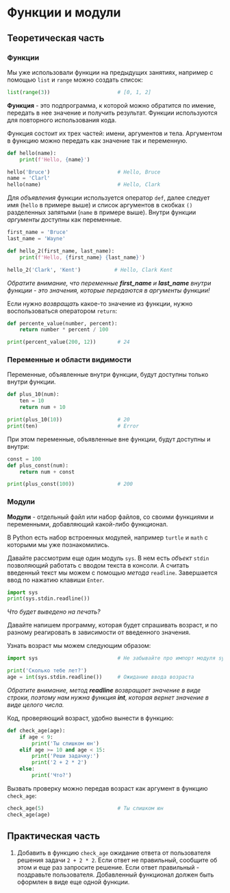 # Функции и модули

## Теоретическая часть

### Функции

Мы уже использовали функции на предыдущих занятиях, например с помощью `list` и `range` можно создать список:

```Python
list(range(3))                      # [0, 1, 2]
```

**Функция** - это подпрограмма, к которой можно обратится по имение, передать в нее значение и получить результат. Функции используются для повторного использования кода.

Функция состоит их трех частей: имени, аргументов и тела. Аргументом в функцию можно передать как значение так и переменную.

```Python
def hello(name):
    print(f'Hello, {name}')

hello('Bruce')                      # Hello, Bruce
name = 'Clarl'
hello(name)                         # Hello, Clark
```

Для *объявления* функции используется оператор `def`, далее следует имя (`hello` в примере выше) и список аргументов в скобках `()` разделенных запятыми (`name` в примере выше). Внутри функции *аргументы* доступны как переменные.

```Python
first_name = 'Bruce'
last_name = 'Wayne'

def hello_2(first_name, last_name):
    print(f'Hello, {first_name} {last_name}')

hello_2('Clark', 'Kent')           # Hello, Clark Kent
```

*Обратите внимание, что переменные **first_name** и **last_name** внутри функции - это значения, которые передаются в аргументы функции!*

Если нужно *возвращать* какое-то значение из функции, нужно воспользоваться оператором `return`:

```Python
def percente_value(number, percent):
    return number * percent / 100

print(percent_value(200, 12))       # 24
```

### Переменные и области видимости

Переменные, объявленные внутри функции, будут доступны только внутри функции.

```Python
def plus_10(num):
    ten = 10
    return num + 10

print(plus_10(10))                  # 20
print(ten)                          # Error
```

При этом переменные, объявленные вне функции, будут доступны и внутри:

```Python
const = 100
def plus_const(num):
    return num + const

print(plus_const(100))              # 200
```

### Модули

**Модули** - отдельный файл или набор файлов, со своими функциями и переменными, добавляющий какой-либо функционал.

В Python есть набор встроенных модулей, например `turtle` и `math` с которыми мы уже познакомились.

Давайте рассмотрим еще один модуль `sys`. В нем есть *объект* `stdin` позволяющий работать с вводом текста в консоли. А считать введенный текст мы можем с помощью *метода* `readline`. Завершается ввод по нажатию клавиши `Enter`.

```Python
import sys
print(sys.stdin.readline())
```

*Что будет выведено на печать?*

Давайте напишем программу, которая будет спрашивать возраст, и по разному реагировать в зависимости от введенного значения.

Узнать возраст мы можем следующим образом:

```Python
import sys                          # Не забывайте про импорт модуля sys

print('Cколько тебе лет?')
age = int(sys.stdin.readline())     # Ожидание ввода возраста
```

*Обратите внимание, метод **readline** возвращает значение в виде строки, поэтому нам нужна функция **int**, которая вернет значение в виде целого числа.*

Код, проверяющий возраст, удобно вынести в функцию:

```Python
def check_age(age):
    if age < 9:
        print('Ты слишком юн')
    elif age >= 10 and age < 15:
        print('Реши задачку:')
        print('2 + 2 * 2')
    else:
        print('Что?')
```

Вызвать проверку можно передав возраст как аргумент в функцию `check_age`:

```Python
check_age(5)                        # Ты слишком юн
сheck_age(age)
```

## Практическая часть

1. Добавить в функцию `check_age` ожидание ответа от пользователя решения задачи `2 + 2 * 2`. Если ответ не правильный, сообщите об этом и еще раз запросите решение. Если ответ правильный - поздравьте пользователя. Добавленный функционал должен быть оформлен в виде еще одной функции.
